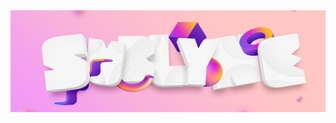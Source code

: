 <div align="center"><a href="https://github.com/PatrickStatus/Sublyne">
  <img src="https://github.com/PatrickStatus/Patrick/blob/9660d1e2ac5a45ea346d3fc6b66f434ba20584af/image/sublyne-banner.png" width="800" alt="Image Description">
</a>
</div>
